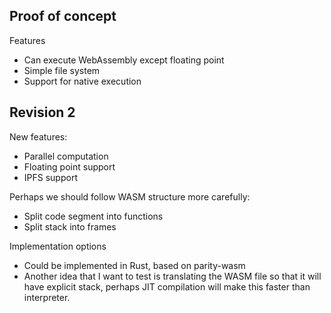 ## Proof of concept

Features
 * Can execute WebAssembly except floating point
 * Simple file system
 * Support for native execution

## Revision 2

New features:
 * Parallel computation
 * Floating point support
 * IPFS support

Perhaps we should follow WASM structure more carefully:
 * Split code segment into functions
 * Split stack into frames

Implementation options
 * Could be implemented in Rust, based on parity-wasm
 * Another idea that I want to test is translating the WASM file so that it will have explicit stack, perhaps JIT compilation will make this faster than interpreter.

